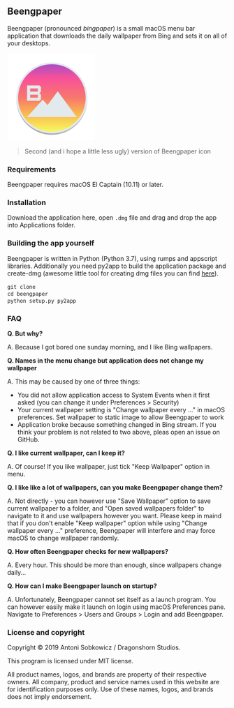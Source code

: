 ## Beengpaper

Beengpaper (pronounced *bingpaper*) is a small macOS menu bar
application that downloads the daily wallpaper from Bing and sets it on
all of your desktops.

<img src="app_icon.png" alt="Bgnpaper Icon" width="200"/>

> Second (and i hope a little less ugly) version of Beengpaper icon

### Requirements
Beengpaper requires macOS El Captain (10.11) or later.

### Installation 

Download the application here, open `.dmg` file and drag and drop the
app into Applications folder.

### Building the app yourself

Beengpaper is written in Python (Python 3.7), using rumps and appscript
libraries. Additionally you need py2app to build the application package
and create-dmg (awesome little tool for creating dmg files you can find
[here](https://github.com/sindresorhus/create-dmg)).

```
git clone
cd beengpaper
python setup.py py2app
```

### FAQ
**Q. But why?**

A. Because I got bored one sunday morning, and I like Bing wallpapers.

**Q. Names in the menu change but application does not change my
wallpaper**

A. This may be caused by one of three things:
- You did not allow application access to System Events when it first
  asked (you can change it under Preferences > Security)
- Your current wallpaper setting is "Change wallpaper every ..." in
  macOS preferences. Set wallpaper to static image to allow Beengpaper
  to work
- Application broke because something changed in Bing stream. If you
  think your problem is not related to two above, pleas open an issue on
  GitHub.
 
**Q. I like current wallpaper, can I keep it?**

A. Of course! If you like wallpaper, just tick "Keep Wallpaper" option
in menu.

**Q. I like like a lot of wallpapers, can you make Beengpaper change
them?**

A. Not directly - you can however use "Save Wallpaper" option to save
current wallpaper to a folder, and "Open saved wallpapers folder" to
navigate to it and use wallpapers however you want. Please keep in maind
that if you don't enable "Keep wallpaper" option while using "Change
wallpaper every ..." preference, Beengpaper will interfere and may force
macOS to change wallpaper randomly.

**Q. How often Beengpaper checks for new wallpapers?**

A. Every hour. This should be more than enough, since wallpapers change
daily...
 
**Q. How can I make Beengpaper launch on startup?**

A. Unfortunately, Beengpaper cannot set itself as a launch program. You
can however easily make it launch on login using macOS Preferences pane.
Navigate to Preferences > Users and Groups > Login and add Beengpaper.

### License and copyright

Copyright © 2019 Antoni Sobkowicz / Dragonshorn Studios.

This program is licensed under MIT license.

All product names, logos, and brands are property of their respective
owners. All company, product and service names used in this website are
for identification purposes only. Use of these names, logos, and brands
does not imply endorsement.

